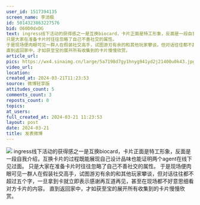```yaml
---
user_id: 1517394135
screen_name: 李消极
id: 5014323863227576
bid: O60D0dxDG
text: ingress线下活动的获得感之一是互换biocard，卡片正面是特工形象，反面是一段自我介绍，互换卡片的过程既能展现自己设计品味也能证明两个agent在线下见过面。
只是大家在准备卡片时往往忽略了自己不善社交的属性。
于是现场便肉眼可见一群人在假装社交高手，试图游刃有余的和其他玩家攀谈，但对话往往都不超过五个字，一旦拿到卡就立即表示感谢再互道再见，甚至在现场都不好意思细看对方卡片的内容。
直到返回家中，才如获至宝的展开所有收集到的卡片慢慢欣赏。
article_url: 
pics: https://wx4.sinaimg.cn/large/5a7198d7gy1hnyg941yd2j21400u0k43.jpg,https://wx4.sinaimg.cn/large/5a7198d7gy1hnyg94jh73j20u0140aj0.jpg
video_url: 
location: 
created_at: 2024-03-21T11:23:53
source: 微博轻享版
attitudes_count: 5
comments_count: 3
reposts_count: 0
topics: 
at_users: 
full_created_at: 2024-03-21 11:23:53
layout: post
date: 2024-03-21
title: 发表微博
---
```



![](https://image.baidu.com/search/down?url=https://wx4.sinaimg.cn/large/5a7198d7gy1hnyg941yd2j21400u0k43.jpg)
ingress线下活动的获得感之一是互换biocard，卡片正面是特工形象，反面是一段自我介绍，互换卡片的过程既能展现自己设计品味也能证明两个agent在线下见过面。
只是大家在准备卡片时往往忽略了自己不善社交的属性。
于是现场便肉眼可见一群人在假装社交高手，试图游刃有余的和其他玩家攀谈，但对话往往都不超过五个字，一旦拿到卡就立即表示感谢再互道再见，甚至在现场都不好意思细看对方卡片的内容。
直到返回家中，才如获至宝的展开所有收集到的卡片慢慢欣赏。
